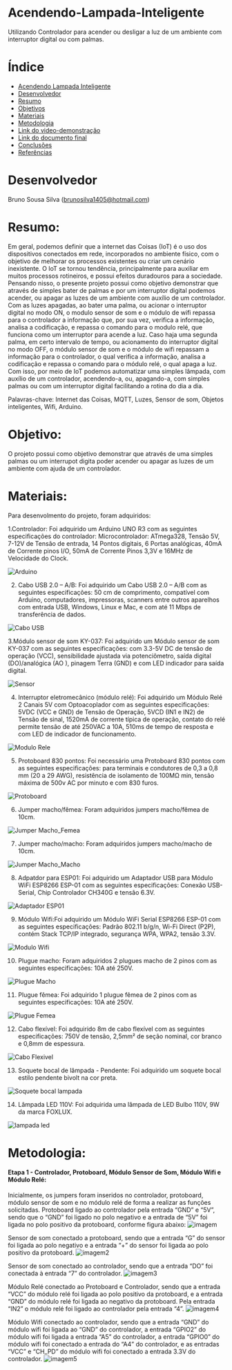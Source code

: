 # Acendendo-Lampada-Inteligente
Utilizando Controlador para acender ou desligar a luz de um ambiente com interruptor digital ou  com  palmas.

# Índice
* [  Acendendo Lampada Inteligente ](#Acendendo-Lampada-Inteligente)
* [ Desenvolvedor ](#Desenvolvedor)
* [Resumo ](#Resumo)
* [Objetivos](#Objetivos)
* [Materiais ](#Materiais)
* [Metodologia ](#Metodologia)
* [Link do video-demonstração ](#Link-do-video-demonstração)
* [Link do documento final ](#Link-do-documento-final)
* [Conclusões](#Conclusões)
* [ Referências ](#Referências)

# Desenvolvedor 
Bruno Sousa Silva (brunosilva1405@hotmail.com)

# Resumo:
Em geral, podemos definir que a internet das Coisas (IoT) é o uso dos dispositivos conectados em rede, incorporados no ambiente físico, com o objetivo de melhorar os processos existentes ou criar um cenário inexistente. O IoT se tornou tendência, principalmente para auxiliar em muitos processos rotineiros, e possui efeitos duradouros para a sociedade. Pensando nisso, o presente projeto possui como objetivo demonstrar que através de simples bater de palmas e por um interruptor digital podemos acender, ou apagar as luzes de um ambiente com auxílio de um controlador. Com as luzes apagadas, ao bater uma palma, ou acionar o interruptor digital no modo ON, o modulo sensor de som e o módulo de wifi repassa para o controlador a informação que, por sua vez, verifica a informação, analisa a codificação, e repassa o comando para o modulo relé, que funciona como um interruptor para acende a luz. Caso haja uma segunda palma, em certo intervalo de tempo, ou acionamento do interruptor digital no modo OFF, o módulo sensor de som e o módulo de wifi repassam a informação para o controlador, o qual verifica a informação, analisa a codificação e repassa o comando para o módulo relé, o qual apaga a luz. Com isso, por meio de IoT podemos automatizar uma simples lâmpada, com auxílio de um controlador, acendendo-a, ou, apagando-a, com simples palmas ou com um interruptor digital facilitando a rotina do dia a dia. 

Palavras-chave: Internet das Coisas, MQTT, Luzes, Sensor de som, Objetos inteligentes, Wifi, Arduino.

# Objetivo:
O projeto possui como objetivo demonstrar que através de uma simples palmas ou um interrupot digita poder acender ou apagar as luzes de um ambiente com ajuda de um controlador.

# Materiais:
Para desenvolmento do projeto, foram adquiridos:

  1.Controlador: Foi adquirido um Arduino UNO R3 com as seguintes especificações do controlador: Microcontrolador: ATmega328, Tensão 5V, 7-12V de Tensão de entrada, 14 Pontos digitais, 6 Portas analógicas, 40mA de Corrente pinos I/O, 50mA de Corrente Pinos 3,3V e 16MHz de Velocidade do Clock.
  
![Arduino](https://user-images.githubusercontent.com/78832216/236969416-9158eee7-5089-4701-ab21-f84bf0d5d142.PNG)
 
 2. Cabo USB 2.0 – A/B: Foi adquirido um Cabo USB 2.0 – A/B com as seguintes especificações: 50 cm de comprimento, compatível com Arduino, computadores, impressoras, scanners entre outros aparelhos com entrada USB, Windows, Linux e Mac, e com até 11 Mbps de transferência de dados.

![Cabo USB](https://user-images.githubusercontent.com/78832216/236973656-8985a93f-83bf-40a9-bf30-5caca635bdc5.PNG)

3.Módulo sensor de som KY-037: Foi adquirido um Módulo sensor de som KY-037 com as seguintes especificações: com 3.3-5V DC de tensão de operação (VCC), sensibilidade ajustada via potenciômetro, saída digital (DO)/analógica (AO ), pinagem Terra (GND) e com LED indicador para saída digital.

![Sensor](https://user-images.githubusercontent.com/78832216/236973871-6d1197e3-1503-4a2c-8be4-65e96e2111e6.PNG)

4.  Interruptor eletromecânico (módulo relé): Foi adquirido um Módulo Relé 2 Canais 5V com Optoacoplador com as seguintes especificações: 5VDC (VCC e GND) de Tensão de Operação, 5VCD (IN1 e IN2) de Tensão de sinal, 1520mA de corrente típica de operação, contato do relé permite tensão de até 250VAC a 10A, 510ms de tempo de resposta e com LED de indicador de funcionamento.

![Modulo Rele](https://github.com/Bruno14058610/Acendendo-Lampada-Inteligente/assets/78832216/5d350e92-0726-4424-bc42-d90a3fb5043d)

5.  Protoboard 830 pontos: Foi necessário uma Protoboard 830 pontos com as seguintes especificações: para terminais e condutores de 0,3 a 0,8 mm (20 a 29 AWG), resistência de isolamento de 100MΩ min, tensão máxima de 500v AC por minuto e com 830 furos.

![Protoboard](https://github.com/Bruno14058610/Acendendo-Lampada-Inteligente/assets/78832216/62721284-93fb-46a9-9767-06a67271af56)

6.  Jumper macho/fêmea: Foram adquiridos jumpers macho/fêmea de 10cm.

![Jumper Macho_Femea](https://github.com/Bruno14058610/Acendendo-Lampada-Inteligente/assets/78832216/a86cdd7d-4c49-4777-ae08-504bb3a5265b)

7.  Jumper macho/macho: Foram adquiridos jumpers macho/macho de 10cm.

![Jumper Macho_Macho](https://github.com/Bruno14058610/Acendendo-Lampada-Inteligente/assets/78832216/f3ee7c39-20a4-4b6c-b0f5-28a519f2c342)

8.  Adpatdor para ESP01: Foi adquirido um Adaptador USB para Módulo WiFi ESP8266 ESP-01 com as seguintes especificações: Conexão USB-Serial, Chip Controlador CH340G e tensão 6.3V.

![Adaptador ESP01](https://github.com/Bruno14058610/Acendendo-Lampada-Inteligente/assets/78832216/6dbf0064-df17-4d2e-aa5d-28c7587078d1)

9. Módulo Wifi:Foi adquirido um Módulo WiFi Serial ESP8266 ESP-01 com as seguintes especificações: Padrão 802.11 b/g/n, Wi-Fi Direct (P2P), contém Stack TCP/IP integrado, segurança WPA, WPA2, tensão 3.3V.

![Modulo Wifi](https://github.com/Bruno14058610/Acendendo-Lampada-Inteligente/assets/78832216/2025d9fd-617f-4c33-8a94-ee45f2ff021f)

10.  Plugue macho: Foram adquiridos 2 plugues macho de 2 pinos com as seguintes especificações: 10A até 250V.

![Plugue Macho](https://github.com/Bruno14058610/Acendendo-Lampada-Inteligente/assets/78832216/66003b80-5f01-45c9-ae41-48d7947aa0cd)

11.  Plugue fêmea: Foi adquirido 1 plugue fêmea de 2 pinos com as seguintes especificações: 10A até 250V.

![Plugue Femea](https://github.com/Bruno14058610/Acendendo-Lampada-Inteligente/assets/78832216/a50d731f-2ef5-40fb-85c9-eb48c9f9d645)

12. Cabo flexível: Foi adquirido 8m de cabo flexível com as seguintes especificações: 750V de tensão, 2,5mm² de seção nominal, cor branco e 0,8mm de espessura.

![Cabo Flexivel](https://github.com/Bruno14058610/Acendendo-Lampada-Inteligente/assets/78832216/a0f0e759-4f34-4af8-a277-91ffac4e09fb)

13. Soquete bocal de lâmpada - Pendente: Foi adquirido um soquete bocal estilo pendente bivolt na cor preta.

![Soquete bocal lampada](https://github.com/Bruno14058610/Acendendo-Lampada-Inteligente/assets/78832216/49c22e4c-8f0a-42c0-a056-d7dfc0548ef7)

14. Lâmpada LED 110V: Foi adquirida uma lâmpada de LED Bulbo 110V, 9W da marca FOXLUX.

![lampada led](https://github.com/Bruno14058610/Acendendo-Lampada-Inteligente/assets/78832216/a9b155aa-9881-43ca-9d9f-5bb991f755ac)

# Metodologia:

#### Etapa 1 - Controlador, Protoboard, Módulo Sensor de Som, Módulo Wifi e Módulo Relé:
Inicialmente, os jumpers foram inseridos no controlador, protoboard, módulo sensor de som e no módulo relé de forma a realizar as funções solicitadas. Protoboard ligado ao controlador pela entrada “GND” e “5V”, sendo que o “GND” foi ligado no polo negativo e a entrada de “5V” foi ligada no polo positivo da protoboard, conforme figura abaixo:
![imagem](https://github.com/Bruno14058610/Acendendo-Lampada-Inteligente/assets/78832216/056c9315-dc90-4298-9159-3b2cbd04f985)

Sensor de som conectado a protoboard, sendo que a entrada “G” do sensor foi ligada ao polo negativo e a entrada “+” do sensor foi ligada ao polo positivo da protoboard.
![imagem2](https://github.com/Bruno14058610/Acendendo-Lampada-Inteligente/assets/78832216/9903fa0c-3ffd-44a9-9aad-6b47fddbfebe)

Sensor de som conectado ao controlador, sendo que a entrada “DO” foi conectada à entrada “7” do controlador.
![imagem3](https://github.com/Bruno14058610/Acendendo-Lampada-Inteligente/assets/78832216/8501d036-aff9-458d-9cb9-1ea7e970b54d)

Módulo Relé conectado ao Protoboard e Controlador, sendo que a entrada “VCC” do módulo relé foi ligada ao polo positivo da protoboard, e a entrada “GND” do módulo relé foi ligada ao negativo da protoboard. Pela entrada “IN2” o módulo relé foi ligado ao controlador pela entrada “4”.
![imagem4](https://github.com/Bruno14058610/Acendendo-Lampada-Inteligente/assets/78832216/cdf603e1-4522-4694-82ee-2733e22634f4)

Módulo Wifi conectado ao controlador, sendo que a entrada “GND” do módulo wifi foi ligada ao “GND” do controlador, a entrada “GPIO2” do módulo wifi foi ligada a entrada “A5” do controlador, a entrada “GPIO0” do módulo wifi foi conectado a entrada do “A4” do controlador, e as entradas “VCC” e “CH_PD” do módulo wifi foi conectado a entrada 3.3V do controlador.
![imagem5](https://github.com/Bruno14058610/Acendendo-Lampada-Inteligente/assets/78832216/e237fa69-4089-4fbd-8a6a-f8a5ba104ff5)














